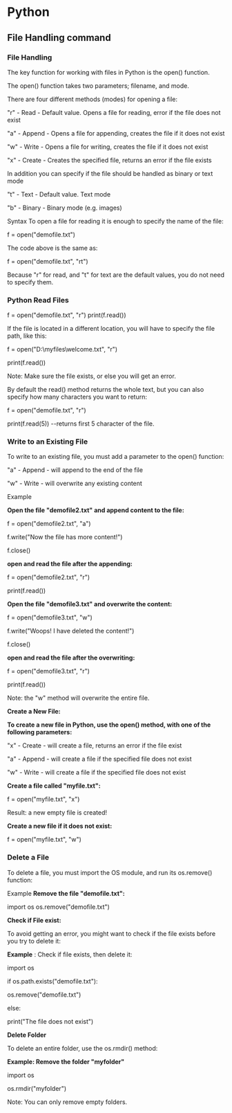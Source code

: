 # Python
## File Handling command 
### File Handling
The key function for working with files in Python is the open() function.

The open() function takes two parameters; filename, and mode.

There are four different methods (modes) for opening a file:

"r" - Read - Default value. Opens a file for reading, error if the file does not exist

"a" - Append - Opens a file for appending, creates the file if it does not exist

"w" - Write - Opens a file for writing, creates the file if it does not exist

"x" - Create - Creates the specified file, returns an error if the file exists

In addition you can specify if the file should be handled as binary or text mode

"t" - Text - Default value. Text mode

"b" - Binary - Binary mode (e.g. images)

Syntax
To open a file for reading it is enough to specify the name of the file:

f = open("demofile.txt")

The code above is the same as:

f = open("demofile.txt", "rt")

Because "r" for read, and "t" for text are the default values, you do not need to specify them.

### Python Read Files

f = open("demofile.txt", "r")
print(f.read())

If the file is located in a different location, you will have to specify the file path, like this:

f = open("D:\\myfiles\welcome.txt", "r")

print(f.read())

Note: Make sure the file exists, or else you will get an error.

By default the read() method returns the whole text, but you can also specify how many characters you want to return:

f = open("demofile.txt", "r")

print(f.read(5))  --returns first 5 character of the file. 

### Write to an Existing File
To write to an existing file, you must add a parameter to the open() function:

"a" - Append - will append to the end of the file

"w" - Write - will overwrite any existing content

Example

**Open the file "demofile2.txt" and append content to the file:**

f = open("demofile2.txt", "a")

f.write("Now the file has more content!")

f.close()

**open and read the file after the appending:**

f = open("demofile2.txt", "r")

print(f.read())

**Open the file "demofile3.txt" and overwrite the content:**

f = open("demofile3.txt", "w")

f.write("Woops! I have deleted the content!")

f.close()

**open and read the file after the overwriting:**

f = open("demofile3.txt", "r")

print(f.read())

Note: the "w" method will overwrite the entire file.

**Create a New File:**

**To create a new file in Python, use the open() method, with one of the following parameters:**

"x" - Create - will create a file, returns an error if the file exist

"a" - Append - will create a file if the specified file does not exist

"w" - Write - will create a file if the specified file does not exist

**Create a file called "myfile.txt":**

f = open("myfile.txt", "x")

Result: a new empty file is created!

**Create a new file if it does not exist:**

f = open("myfile.txt", "w")

### Delete a File

To delete a file, you must import the OS module, and run its os.remove() function:

Example
**Remove the file "demofile.txt":**

import os
os.remove("demofile.txt")

**Check if File exist:**

To avoid getting an error, you might want to check if the file exists before you try to delete it:

**Example** : Check if file exists, then delete it:

import os

if os.path.exists("demofile.txt"):

os.remove("demofile.txt")

else:

print("The file does not exist")

**Delete Folder**

To delete an entire folder, use the os.rmdir() method:

**Example: Remove the folder "myfolder"**

import os

os.rmdir("myfolder")

Note: You can only remove empty folders.
